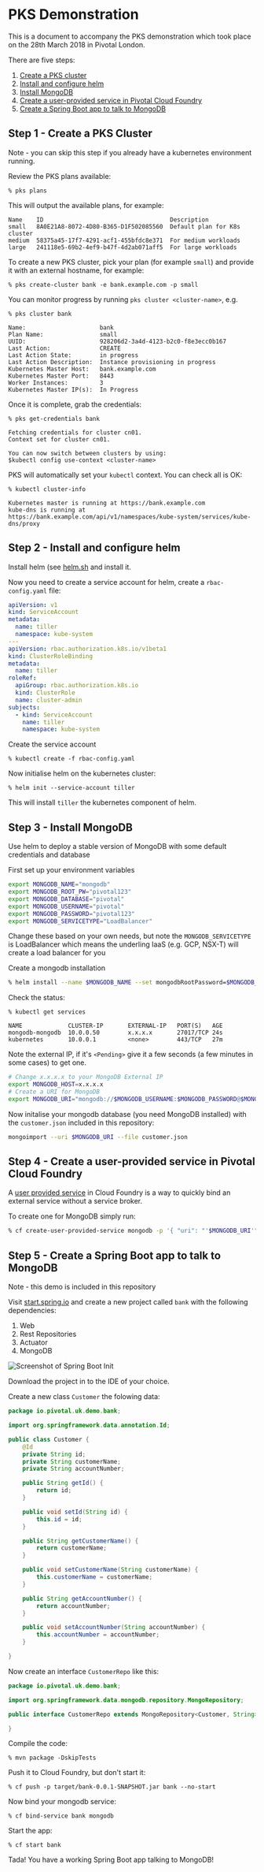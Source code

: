 # PKS Demonstration
This is a document to accompany the PKS demonstration which took place on the 28th March 2018 in Pivotal London.

There are five steps:

1. [Create a PKS cluster](#step1-createapkscluster)
2. [Install and configure helm](#step2-installandconfigurehelm)
3. [Install MongoDB](#step3-installmongodb)
4. [Create a user-provided service in Pivotal Cloud Foundry](#step4-createauser-providedserviceinpivotalcloudfoundry)
5. [Create a Spring Boot app to talk to MongoDB](#step5-createaspringbootapptotalktomongodb)

## Step 1 - Create a PKS Cluster
Note - you can skip this step if you already have a kubernetes environment running.

Review the PKS plans available:

```
% pks plans
```

This will output the available plans, for example:

```
Name    ID                                    Description
small   8A0E21A8-8072-4D80-B365-D1F502085560  Default plan for K8s cluster
medium  58375a45-17f7-4291-acf1-455bfdc8e371  For medium workloads
large   241118e5-69b2-4ef9-b47f-4d2ab071aff5  For large workloads
```

To create a new PKS cluster, pick your plan (for example `small`) and provide it with an external hostname, for example:

```
% pks create-cluster bank -e bank.example.com -p small
```

You can monitor progress by running `pks cluster <cluster-name>`, e.g.

```
% pks cluster bank

Name:                     bank
Plan Name:                small
UUID:                     928206d2-3a4d-4123-b2c0-f8e3ecc0b167
Last Action:              CREATE
Last Action State:        in progress
Last Action Description:  Instance provisioning in progress
Kubernetes Master Host:   bank.example.com
Kubernetes Master Port:   8443
Worker Instances:         3
Kubernetes Master IP(s):  In Progress
```

Once it is complete, grab the credentials:

```
% pks get-credentials bank

Fetching credentials for cluster cn01.
Context set for cluster cn01.

You can now switch between clusters by using:
$kubectl config use-context <cluster-name>
```

PKS will automatically set your `kubectl` context. You can check all is OK:
```
% kubectl cluster-info

Kubernetes master is running at https://bank.example.com
kube-dns is running at https://bank.example.com/api/v1/namespaces/kube-system/services/kube-dns/proxy
```


## Step 2 - Install and configure helm
Install helm (see [helm.sh](https://helm.sh) and install it.

Now you need to create a service account for helm, create a `rbac-config.yaml` file:
```yaml
apiVersion: v1
kind: ServiceAccount
metadata:
  name: tiller
  namespace: kube-system
---
apiVersion: rbac.authorization.k8s.io/v1beta1
kind: ClusterRoleBinding
metadata:
  name: tiller
roleRef:
  apiGroup: rbac.authorization.k8s.io
  kind: ClusterRole
  name: cluster-admin
subjects:
  - kind: ServiceAccount
    name: tiller
    namespace: kube-system
```

Create the service account
```
% kubectl create -f rbac-config.yaml
```

Now initialise helm on the kubernetes cluster:
```
% helm init --service-account tiller
```

This will install `tiller` the kubernetes component of helm.

## Step 3 - Install MongoDB
Use helm to deploy a stable version of MongoDB with some default credentials and database

First set up your environment variables
```bash
export MONGODB_NAME="mongodb"
export MONGODB_ROOT_PW="pivotal123"
export MONGODB_DATABASE="pivotal"
export MONGODB_USERNAME="pivotal"
export MONGODB_PASSWORD="pivotal123"
export MONGODB_SERVICETYPE="LoadBalancer"
```
Change these based on your own needs, but note the `MONGODB_SERVICETYPE` is LoadBalancer which means the underling IaaS (e.g. GCP, NSX-T) will create a load balancer for you

Create a mongodb installation
```bash
% helm install --name $MONGODB_NAME --set mongodbRootPassword=$MONGODB_ROOT_PW,mongodbUsername=$MONGODB_USERNAME,mongodbPassword=$MONGODB_PASSWORD,mongodbDatabase=$MONGODB_DATABASE stable/mongodb
```

Check the status:
```
% kubectl get services

NAME             CLUSTER-IP       EXTERNAL-IP   PORT(S)   AGE
mongodb-mongodb  10.0.0.50        x.x.x.x       27017/TCP 24s
kubernetes       10.0.0.1         <none>        443/TCP   27m
```

Note the external IP, if it's `<Pending>` give it a few seconds (a few minutes in some cases) to get one.

```bash
# Change x.x.x.x to your MongoDB External IP
export MONGODB_HOST=x.x.x.x
# Create a URI for MongoDB
export MONGODB_URI="mongodb://$MONGODB_USERNAME:$MONGODB_PASSWORD@$MONGODB_HOST/$MONGODB_DATABASE"
```

Now initalise your mongodb database (you need MongoDB installed) with the `customer.json` included in this repository:

```bash
mongoimport --uri $MONGODB_URI --file customer.json
```

## Step 4 - Create a user-provided service in Pivotal Cloud Foundry
A [user provided service](https://docs.cloudfoundry.org/devguide/services/user-provided.html) in Cloud Foundry is a way to quickly bind an external service without a service broker.

To create one for MongoDB simply run:
```bash
% cf create-user-provided-service mongodb -p '{ "uri": "'$MONGODB_URI'" }'
```

## Step 5 - Create a Spring Boot app to talk to MongoDB
Note - this demo is included in this repository

Visit [start.spring.io](https://start.spring.io) and create a new project called `bank` with the following dependencies:

1. Web
2. Rest Repositories
3. Actuator
4. MongoDB

![Screenshot of Spring Boot Init](img/spring-boot-init.png)

Download the project in to the IDE of your choice.

Create a new class `Customer` the folowing data:
```java
package io.pivotal.uk.demo.bank;

import org.springframework.data.annotation.Id;

public class Customer {
	@Id
	private String id;
	private String customerName;
	private String accountNumber;

	public String getId() {
		return id;
	}

	public void setId(String id) {
		this.id = id;
	}

	public String getCustomerName() {
		return customerName;
	}

	public void setCustomerName(String customerName) {
		this.customerName = customerName;
	}

	public String getAccountNumber() {
		return accountNumber;
	}

	public void setAccountNumber(String accountNumber) {
		this.accountNumber = accountNumber;
	}

}
```

Now create an interface `CustomerRepo` like this:

```java
package io.pivotal.uk.demo.bank;

import org.springframework.data.mongodb.repository.MongoRepository;

public interface CustomerRepo extends MongoRepository<Customer, String> {

}
```

Compile the code:
```
% mvn package -DskipTests
```

Push it to Cloud Foundry, but don't start it:
```
% cf push -p target/bank-0.0.1-SNAPSHOT.jar bank --no-start
```
Now bind your mongodb service:
```
% cf bind-service bank mongodb
```
Start the app:
```
% cf start bank
```

Tada! You have a working Spring Boot app talking to MongoDB!